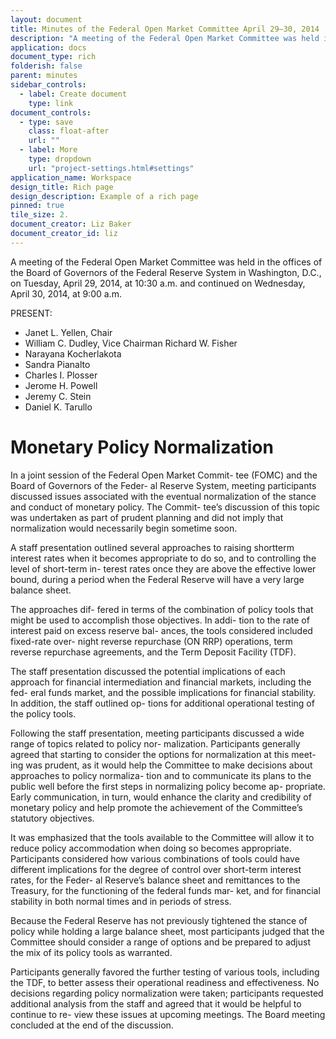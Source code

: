 ```yaml
---
layout: document
title: Minutes of the Federal Open Market Committee April 29–30, 2014
description: "A meeting of the Federal Open Market Committee was held in the offices of the Board of Governors of the Federal Reserve System in Washington, D.C., on Tuesday, April 29, 2014, at 10:30 a.m. and continued on Wednesday, April 30, 2014, at 9:00 a.m. "
application: docs
document_type: rich
folderish: false
parent: minutes
sidebar_controls:
  - label: Create document
    type: link
document_controls:
  - type: save
    class: float-after
    url: ""
  - label: More
    type: dropdown
    url: "project-settings.html#settings"
application_name: Workspace
design_title: Rich page
design_description: Example of a rich page
pinned: true
tile_size: 2.
document_creator: Liz Baker
document_creator_id: liz
---
```


A meeting of the Federal Open Market Committee was held in the offices of the Board of Governors of the Federal Reserve System in Washington, D.C., on Tuesday, April 29, 2014, at 10:30 a.m. and continued on Wednesday, April 30, 2014, at 9:00 a.m.

PRESENT:
- Janet L. Yellen, Chair
- William C. Dudley, Vice Chairman Richard W. Fisher
- Narayana Kocherlakota
- Sandra Pianalto
- Charles I. Plosser
- Jerome H. Powell
- Jeremy C. Stein
- Daniel K. Tarullo

# Monetary Policy Normalization
In a joint session of the Federal Open Market Commit- tee (FOMC) and the Board of Governors of the Feder- al Reserve System, meeting participants discussed issues associated with the eventual normalization of the stance and conduct of monetary policy. The Commit- tee’s discussion of this topic was undertaken as part of prudent planning and did not imply that normalization would necessarily begin sometime soon.

A staff presentation outlined several approaches to raising shortterm interest rates when it becomes appropriate to do so, and to controlling the level of short-term in- terest rates once they are above the effective lower bound, during a period when the Federal Reserve will have a very large balance sheet.

The approaches dif- fered in terms of the combination of policy tools that might be used to accomplish those objectives. In addi- tion to the rate of interest paid on excess reserve bal- ances, the tools considered included fixed-rate over- night reverse repurchase (ON RRP) operations, term reverse repurchase agreements, and the Term Deposit Facility (TDF).

The staff presentation discussed the potential implications of each approach for financial intermediation and financial markets, including the fed- eral funds market, and the possible implications for financial stability. In addition, the staff outlined op- tions for additional operational testing of the policy tools.

Following the staff presentation, meeting participants discussed a wide range of topics related to policy nor- malization. Participants generally agreed that starting to consider the options for normalization at this meet- ing was prudent, as it would help the Committee to make decisions about approaches to policy normaliza- tion and to communicate its plans to the public well before the first steps in normalizing policy become ap- propriate. Early communication, in turn, would enhance the clarity and credibility of monetary policy and help promote the achievement of the Committee’s statutory objectives.

It was emphasized that the tools available to the Committee will allow it to reduce policy accommodation when doing so becomes appropriate. Participants considered how various combinations of tools could have different implications for the degree of control over short-term interest rates, for the Feder- al Reserve’s balance sheet and remittances to the Treasury, for the functioning of the federal funds mar- ket, and for financial stability in both normal times and in periods of stress.

Because the Federal Reserve has not previously tightened the stance of policy while holding a large balance sheet, most participants judged that the Committee should consider a range of options and be prepared to adjust the mix of its policy tools as warranted.

Participants generally favored the further testing of various tools, including the TDF, to better assess their operational readiness and effectiveness. No decisions regarding policy normalization were taken; participants requested additional analysis from the staff and agreed that it would be helpful to continue to re- view these issues at upcoming meetings. The Board meeting concluded at the end of the discussion.